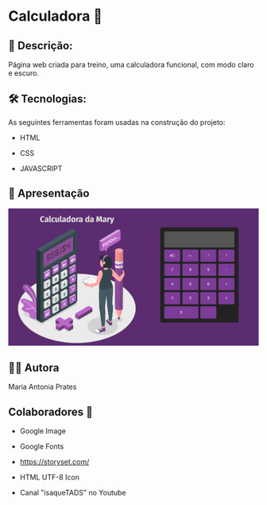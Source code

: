 # Calculadora 🔢

## 📃 Descrição: 

Página web criada para treino, uma calculadora funcional, com modo claro e escuro.
  

## 🛠 Tecnologias:

As seguintes ferramentas foram usadas na construção do projeto:

- HTML

- CSS

- JAVASCRIPT

 
## 🌺 Apresentação 

<img  src="images/apresent.png"  alt="Apresent image">


## 🙆‍♀️ Autora 

Maria Antonia Prates


##  Colaboradores 🤝

* Google Image

* Google Fonts

* https://storyset.com/

* HTML UTF-8 Icon

* Canal "isaqueTADS" no Youtube
